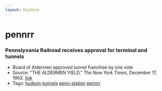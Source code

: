 ```yaml
---
layout: history
---
```

# pennrr
### Pennslyvania Railroad receives approval for terminal and tunnels
- Board of Aldermen approved tunnel franchise by one vote
- Source: "THE ALDERMEN YIELD," *The New York Times*, December 17, 1902. [link](https://nyti.ms/2i8QRs0)
- Tags: [hudson-tunnels](../../tags/hudson-tunnels/) [penn-station](../../tags/penn-station/) [pennrr](../../tags/pennrr/)
